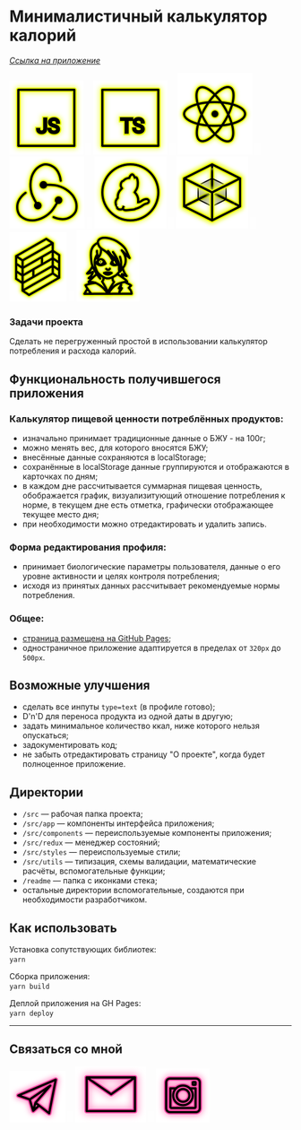 # Минималистичный калькулятор калорий

_[Ссылка на приложение](https://beagle-elgaeb.github.io/pet-clculator-calories/ "Приложение")_

<p>
  <a href="https://developer.mozilla.org/ru/docs/Web/JavaScript"><img src="readme/icon-js.svg" alt="JS"></a>
    <img src="readme/icon-whitespace-5px.svg"/>
  <a href="https://www.typescriptlang.org/"><img src="readme/icon-ts.svg" alt="TS"></a>
    <img src="readme/icon-whitespace-5px.svg"/>
  <a href="https://ru.reactjs.org/"><img src="readme/icon-react.svg" alt="React"></a>
    <img src="readme/icon-whitespace-5px.svg"/>
  <a href="https://redux.js.org/"><img src="readme/icon-redux.svg" alt="Redux"></a>
    <img src="readme/icon-whitespace-5px.svg"/>
  <a href="https://yarnpkg.com/"><img src="readme/icon-yarn.svg" alt="Yarn"></a>
    <img src="readme/icon-whitespace-5px.svg"/>
  <a href="https://webpack.js.org/"><img src="readme/icon-webpack.svg" alt="WebPack"></a>
    <!-- <img src="readme/icon-whitespace-5px.svg"/>
  <a href="https://ru.wikipedia.org/wiki/REST"><img src="readme/icon-api.svg" alt="REST API"></a> -->
    <!-- <img src="readme/icon-whitespace-5px.svg"/>
  <a href="https://nodejs.org/ru/docs/"><img src="readme/icon-node.svg" alt="NodeJS"></a> -->
    <!-- <img src="readme/icon-whitespace-5px.svg"/>
  <a href="https://expressjs.com/ru/"><img src="readme/icon-express.svg" alt="ExpressJS"></a> -->
    <img src="readme/icon-whitespace-5px.svg"/>
  <a href="https://formik.org/"><img src="readme/icon-formik.svg" alt="Formik"></a>
    <img src="readme/icon-whitespace-5px.svg"/>
  <a href="https://emotion.sh/docs/introduction"><img src="readme/icon-emotion.svg" alt="Emotion"></a>
    <!-- <img src="readme/icon-whitespace-5px.svg"/> -->
  <!-- <a href="https://www.chartjs.org/"><img src="readme/icon-chart.svg" alt="ChartJs"></a> -->
</p>

### Задачи проекта

Сделать не перегруженный простой в использовании калькулятор потребления и расхода калорий.

## Функциональность получившегося приложения

### Калькулятор пищевой ценности потреблённых продуктов:

- изначально принимает традиционные данные о БЖУ - на 100г;
- можно менять вес, для которого вносятся БЖУ;
- внесённые данные сохраняются в localStorage;
- сохранённые в localStorage данные группируются и отображаются в карточках по дням;
- в каждом дне рассчитывается суммарная пищевая ценность, обображается график, визуализитующий отношение потребления к норме, в текущем дне есть отметка, графически отображающее текущее место дня;
- при необходимости можно отредактировать и удалить запись.

### Форма редактирования профиля:

- принимает биологические параметры пользователя, данные о его уровне активности и целях контроля потребления;
- исходя из принятых данных рассчитывает рекомендуемые нормы потребления.

### Общее:

<!-- - проработан UX (); -->

- [страница размещена на GitHub Pages](https://beagle-elgaeb.github.io/pet-clculator-calories/ "Приложение");
- одностраничное приложение адаптируется в пределах от `320px` до `500px`.

## Возможные улучшения

- сделать все инпуты `type=text` (в профиле готово);
- D'n'D для переноса продукта из одной даты в другую;
- задать минимальное количество ккал, ниже которого нельзя опускаться;
- задокументировать код;
- не забыть отредактировать страницу "О проекте", когда будет полноценное приложение.

## Директории

- `/src` — рабочая папка проекта;
- `/src/app` — компоненты интерфейса приложения;
- `/src/components` — переиспользуемые компоненты приложения;
- `/src/redux` — менеджер состояний;
- `/src/styles` — переиспользуемые стили;
- `/src/utils` — типизация, схемы валидации, математические расчёты, вспомогательные функции;
- `/readme` — папка с иконками стека;
- остальные директории вспомогательные, создаются при необходимости разработчиком.

## Как использовать

Установка сопутствующих библиотек:  
`yarn`

Сборка приложения:  
`yarn build`

Деплой приложения на GH Pages:  
`yarn deploy`

---

## Связаться со мной

<p>
  <a href="https://t.me/evgevgevge"><img src="readme/icon-tg.svg" alt="Telegram"></a>
    <img src="readme/icon-whitespace-5px.svg"/>
  <a href="mailto:beagle-elgaeb@ya.ru"><img src="readme/icon-mail.svg" alt="Mail"></a>
    <img src="readme/icon-whitespace-5px.svg"/>
  <a href="https://www.instagram.com/evg._.su/"><img src="readme/icon-inst.svg" alt="Instagram"></a>
</p>
